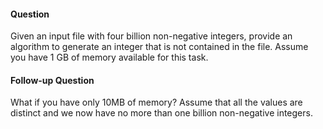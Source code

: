 #### Question

Given an input file with four billion non-negative integers, provide an algorithm to generate an integer that is not contained in the file. Assume you have 1 GB of memory available for this task.

#### Follow-up Question

What if you have only 10MB of memory? Assume that all the values are distinct and we now have no more than one billion non-negative integers.
